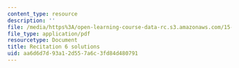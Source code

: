 ```yaml
---
content_type: resource
description: ''
file: /media/https%3A/open-learning-course-data-rc.s3.amazonaws.com/15-053-optimization-methods-in-management-science-spring-2013/aa6d6d7d93a12d557a6c3fd84d480791_MIT15_053S13_rec06sol.pdf
file_type: application/pdf
resourcetype: Document
title: Recitation 6 solutions
uid: aa6d6d7d-93a1-2d55-7a6c-3fd84d480791
---
```

